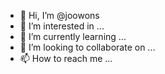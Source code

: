 - 👋 Hi, I’m @joowons
- 👀 I’m interested in ...
- 🌱 I’m currently learning ...
- 💞️ I’m looking to collaborate on ...
- 📫 How to reach me ...

<!---
joowons/joowons is a ✨ special ✨ repository because its `README.md` (this file) appears on your GitHub profile.
You can click the Preview link to take a look at your changes.
--->
